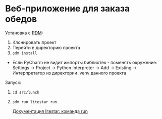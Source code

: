 # Веб-приложение для заказа обедов

Установка с [PDM](https://github.com/pdm-project/pdm):

1. Клонировать проект
2. Перейти в директорию проекта
3. `pdm install`

 - Если PyCharm не видит импорты библиотек - поменять окружение: Settings -> Project -> Python Interpreter -> Add -> Existing -> Интерпретатор из директории .venv данного проекта

Запуск:

1. `cd src/lunch`
2. `pdm run litestar run`
   
   [Документация litestar: команда run](https://docs.litestar.dev/2/reference/cli.html#litestar-run)
